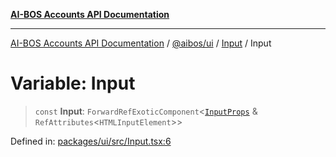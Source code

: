 [**AI-BOS Accounts API Documentation**](../../../../README.md)

***

[AI-BOS Accounts API Documentation](../../../../README.md) / [@aibos/ui](../../README.md) / [Input](../README.md) / Input

# Variable: Input

> `const` **Input**: `ForwardRefExoticComponent`\<[`InputProps`](../interfaces/InputProps.md) & `RefAttributes`\<`HTMLInputElement`\>\>

Defined in: [packages/ui/src/Input.tsx:6](https://github.com/pohlai88/accounts/blob/48103fb36d28b2b9bfb33472b6de2f719773cde9/packages/ui/src/Input.tsx#L6)
